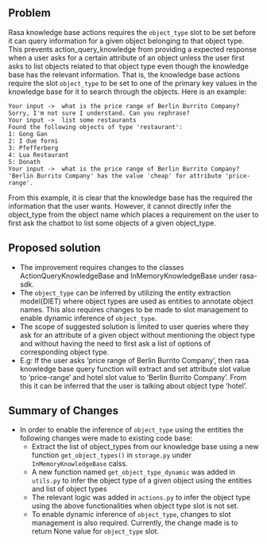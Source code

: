 ## Problem
Rasa knowledge base actions requires the `object_type` slot to be set before it can query information for a given object belonging to that object type. This prevents action_query_knowledge from providing a expected response when a user asks for a certain attribute of an object unless the user first asks to list objects related to that object type even though the knowledge base has the relevant information. That is, the knowledge base actions require the slot `object_type` to be set to one of the primary key values in the knowledge base for it to search through the objects. Here is an example:
```
Your input ->  what is the price range of Berlin Burrito Company?
Sorry, I'm not sure I understand. Can you rephrase?
Your input ->  list some restaurants
Found the following objects of type 'restaurant':
1: Gong Gan
2: I due forni
3: Pfefferberg
4: Lụa Restaurant
5: Donath
Your input ->  what is the price range of Berlin Burrito Company?
'Berlin Burrito Company' has the value 'cheap' for attribute 'price-range'.
```
From this example, it is clear that the knowledge base has the required the information that the user wants. However, it cannot directly infer the object_type from the object name which places a requirement on the user to first ask the chatbot to list some objects of a given object_type.

## Proposed solution
- The improvement requires changes to the classes ActionQueryKnowledgeBase and InMemoryKnowledgeBase under rasa-sdk. 
- The `object_type` can be inferred by  utilizing the entity extraction model(DIET) where object types are used as entities to annotate object names. 
This also requires changes to be made to slot management to enable dynamic inference of `object_type`. 
- The scope of suggested solution is limited to user queries where they ask for an attribute of a given object without mentioning the object type and without having the need to first ask a list of options of corresponding object type. 
- E.g: If the user asks ‘price range of Berlin Burrito Company’, then rasa knowledge base query function will extract and set attribute slot value to ‘price-range’ and hotel slot value to ‘Berlin Burrito Company’. From this it can be inferred that the user is talking about object type ‘hotel’. 

## Summary of Changes
- In order to enable the inference of `object_type` using the entities the following changes were made to existing code base:
    - Extract the list of object_types from our knowledge base using a new function `get_object_types()` in `storage.py` under `InMemoryKnowledgeBase` calss. 
    - A new function named `get_object_type_dynamic` was added in `utils.py` to infer the object type of a given object using the entities and list of object types
    - The relevant logic was added in `actions.py` to infer the object type using the above functionalities when object type slot is not set. 
    - To enable dynamic inference of `object_type`, changes to slot management is also required. Currently, the change made is to return None value for `object_type` slot.


